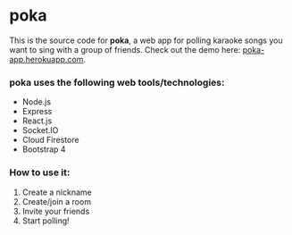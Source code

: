 # poka
This is the source code for **poka**, a web app for polling karaoke songs you want to sing with a group of friends. Check out the demo here: <a href="https://poka-app.herokuapp.com/" target="_blank">poka-app.herokuapp.com</a>.

### poka uses the following web tools/technologies:
- Node.js
- Express
- React.js
- Socket.IO
- Cloud Firestore
- Bootstrap 4

### How to use it:
1. Create a nickname
2. Create/join a room
3. Invite your friends
4. Start polling!
